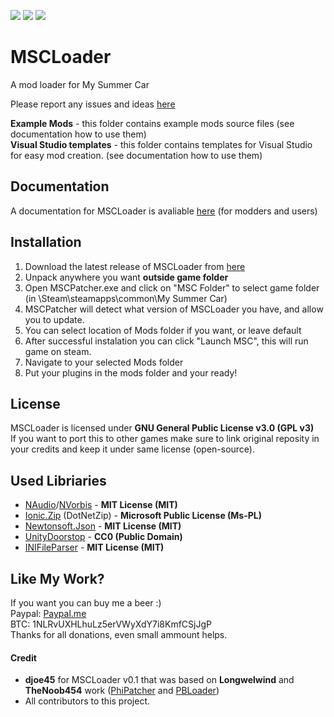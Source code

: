 [![](https://img.shields.io/github/release/piotrulos/MSCModLoader.svg?style=flat-square)](#) 
[![](https://img.shields.io/github/downloads/piotrulos/MSCModLoader/total.svg?style=flat-square)](#) 
[![](https://img.shields.io/github/license/piotrulos/MSCModLoader.svg?style=flat-square)](#) 

# MSCLoader
A mod loader for My Summer Car 

Please report any issues and ideas [here](https://github.com/piotrulos/MSCModLoader/issues)

**Example Mods** - this folder contains example mods source files (see documentation how to use them)  
**Visual Studio templates** - this folder contains templates for Visual Studio for easy mod creation. (see documentation how to use them)  
## Documentation
A documentation for MSCLoader is avaliable [here](https://github.com/piotrulos/MSCModLoader/wiki) (for modders and users)  

## Installation
1. Download the latest release of MSCLoader from [here](https://github.com/piotrulos/MSCModLoader/releases)
2. Unpack anywhere you want **outside game folder**
3. Open MSCPatcher.exe and click on "MSC Folder" to select game folder (in \Steam\steamapps\common\My Summer Car\)
4. MSCPatcher will detect what version of MSCLoader you have, and allow you to update.
5. You can select location of Mods folder if you want, or leave default
6. After successful instalation you can click "Launch MSC", this will run game on steam.
7. Navigate to your selected Mods folder 
8. Put your plugins in the mods folder and your ready!

## License
MSCLoader is licensed under **GNU General Public License v3.0 (GPL v3)**   
If you want to port this to other games make sure to link original reposity in your credits and keep it under same license (open-source).

## Used Libriaries
* [NAudio](https://github.com/naudio/NAudio)/[NVorbis](https://github.com/ioctlLR/NVorbis) - **MIT License (MIT)**    
* [Ionic.Zip](https://archive.codeplex.com/?p=dotnetzip) (DotNetZip) - **Microsoft Public License (Ms-PL)**   
* [Newtonsoft.Json](https://github.com/JamesNK/Newtonsoft.Json) - **MIT License (MIT)**    
* [UnityDoorstop](https://github.com/NeighTools/UnityDoorstop) - **CC0 (Public Domain)**    
* [INIFileParser](https://github.com/rickyah/ini-parser) - **MIT License (MIT)**    

## Like My Work?
If you want you can buy me a beer :)   
Paypal: [Paypal.me](https://www.paypal.me/piotrulos/0eur)  
BTC: 1NLRvUXHLhuLz5erVWyXdY7i8KmfCSjJgP  
Thanks for all donations, even small ammount helps.

#### Credit
* **djoe45** for MSCLoader v0.1 that was based on **Longwelwind** and **TheNoob454** work ([PhiPatcher](https://github.com/Longwelwind/PhiScript) and [PBLoader](https://github.com/TheNoob454/PBLoader))    
* All contributors to this project.